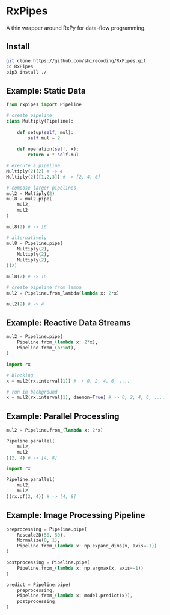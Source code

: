 # RxPipes
A thin wrapper around RxPy for data-flow programming.

## Install

```bash
git clone https://github.com/shirecoding/RxPipes.git
cd RxPipes
pip3 install ./
```

## Example: Static Data

```python
from rxpipes import Pipeline

# create pipeline
class Multiply(Pipeline):
    
    def setup(self, mul):
        self.mul = 2
    
    def operation(self, x):
        return x * self.mul

# execute a pipeline
Multiply(2)(2) # -> 4
Multiply(2)([1,2,3]) # -> [2, 4, 6]

# compose larger pipelines
mul2 = Multiply(2)
mul8 = mul2.pipe(
    mul2,
    mul2
)

mul8(2) # -> 16

# alternatively
mul8 = Pipeline.pipe(
    Multiply(2),
    Multiply(2),
    Multiply(2),
)(2)

mul8(2) # -> 16

# create pipeline from lamba
mul2 = Pipeline.from_lambda(lambda x: 2*x)

mul2(2) # -> 4
```

## Example: Reactive Data Streams

```python
mul2 = Pipeline.pipe(
    Pipeline.from_(lambda x: 2*x),
    Pipeline.from_(print),
)

import rx

# blocking
x = mul2(rx.interval(1)) # -> 0, 2, 4, 6, ....

# run in background
x = mul2(rx.interval(1), daemon=True) # -> 0, 2, 4, 6, ....
```

## Example: Parallel Processling

```python
mul2 = Pipeline.from_(lambda x: 2*x)

Pipeline.parallel(
    mul2,
    mul2
)(2, 4) # -> [4, 8]

import rx

Pipeline.parallel(
    mul2,
    mul2
)(rx.of(2, 4)) # -> [4, 8]
```

## Example: Image Processing Pipeline

```python
preprocessing = Pipeline.pipe(
    Rescale2D(50, 50),
    Normalize(0, 1),
    Pipeline.from_(lambda x: np.expand_dims(x, axis=-1))
)

postprocessing = Pipeline.pipe(
    Pipeline.from_(lambda x: np.argmax(x, axis=-1))
)

predict = Pipeline.pipe(
    preprocessing,
    Pipeline.from_(lambda x: model.predict(x)),
    postprocessing
)
```